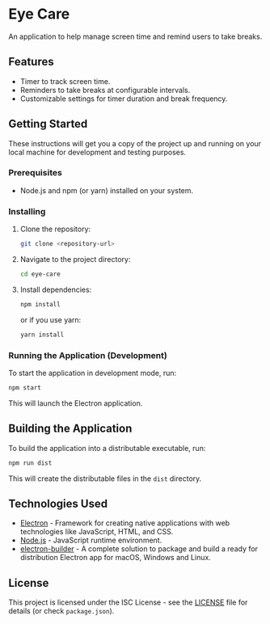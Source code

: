 # Eye Care

An application to help manage screen time and remind users to take breaks.

## Features

- Timer to track screen time.
- Reminders to take breaks at configurable intervals.
- Customizable settings for timer duration and break frequency.

## Getting Started

These instructions will get you a copy of the project up and running on your local machine for development and testing purposes.

### Prerequisites

- Node.js and npm (or yarn) installed on your system.

### Installing

1. Clone the repository:
   ```bash
   git clone <repository-url>
   ```
2. Navigate to the project directory:
   ```bash
   cd eye-care
   ```
3. Install dependencies:
   ```bash
   npm install
   ```
   or if you use yarn:
   ```bash
   yarn install
   ```

### Running the Application (Development)

To start the application in development mode, run:

```bash
npm start
```

This will launch the Electron application.

## Building the Application

To build the application into a distributable executable, run:

```bash
npm run dist
```

This will create the distributable files in the `dist` directory.

## Technologies Used

- [Electron](https://www.electronjs.org/) - Framework for creating native applications with web technologies like JavaScript, HTML, and CSS.
- [Node.js](https://nodejs.org/) - JavaScript runtime environment.
- [electron-builder](https://www.electron.build/) - A complete solution to package and build a ready for distribution Electron app for macOS, Windows and Linux.

## License

This project is licensed under the ISC License - see the [LICENSE](LICENSE) file for details (or check `package.json`).
